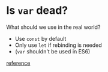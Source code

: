 # Is `var` dead?
What should we use in the real world?

* Use `const` by default
* Only use `let` if rebinding is needed
* (`var` shouldn't be used in ES6)

[reference](https://mathiasbynens.be/notes/es6-const)

